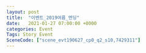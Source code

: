 ```yaml
---
layout: post
title:  "이벤트_2019여름_엔딩"
date:   2021-01-27 07:00:00 +0000
categories: Event
Tags: Story Event
SceneCode: ["scene_evt190627_cp0_q2_s10,7429311"]
---
```

